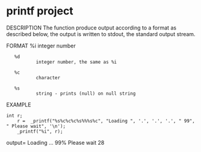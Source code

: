 # printf project
DESCRIPTION
       The  function  produce  output  according to a format as described below, the output is written to stdout, the
       standard output stream.

FORMAT
       %i
               integer number

       %d
               integer number, the same as %i

       %c
               character

       %s
               string - prints (null) on null string

EXAMPLE

	int r;
        r =  _printf("%s%c%c%c%s%%%s%c", "Loading ", '.', '.', '.', " 99", " Please wait", '\n');
        _printf("%i", r);

output=  Loading ... 99% Please wait
	 28